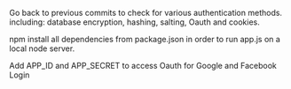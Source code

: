 Go back to previous commits to check for various authentication methods.
including: database encryption, hashing, salting, Oauth and cookies.

npm install all dependencies from package.json in order to run app.js on a local node server.

Add APP_ID and APP_SECRET to access Oauth for Google and Facebook Login
